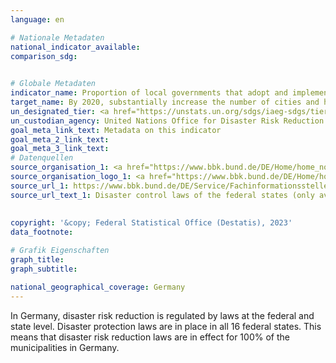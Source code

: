```yaml
---
language: en    

# Nationale Metadaten    
national_indicator_available:     
comparison_sdg:     
    

# Globale Metadaten    
indicator_name: Proportion of local governments that adopt and implement local disaster risk reduction strategies in line with national disaster risk reduction strategies    
target_name: By 2020, substantially increase the number of cities and human settlements adopting and implementing integrated policies and plans towards inclusion, resource efficiency, mitigation and adaptation to climate change, resilience to disasters, and develop and implement, in line with the Sendai Framework for Disaster Risk Reduction 2015-2030, holistic disaster risk management at all levels    
un_designated_tier: <a href="https://unstats.un.org/sdgs/iaeg-sdgs/tier-classification/" title="Click here for more information on the UN tier classification."  target="_blank" onclick="return confirm_alert(this);">Tier II</a>    
un_custodian_agency: United Nations Office for Disaster Risk Reduction (UNDRR)    
goal_meta_link_text: Metadata on this indicator    
goal_meta_2_link_text:     
goal_meta_3_link_text:         
# Datenquellen
source_organisation_1: <a href="https://www.bbk.bund.de/DE/Home/home_node.html" target="_blank" onclick="return confirm_alert(this);"> Federal Office of Civil Protection and Disaster Assistance </a>
source_organisation_logo_1: <a href="https://www.bbk.bund.de/DE/Home/home_node.html" target="_blank" onclick="return confirm_alert(this);"><img src="https://g205sdgs.github.io/sdg-indicators/public/OrgImgEn/bbk.png" alt="Logo bbk" style="height:60px; width:148px"/></a>
source_url_1: https://www.bbk.bund.de/DE/Service/Fachinformationsstelle/RechtundVorschriften/Rechtsgrundlagen/Bundeslaender/bundeslaender_node.html
source_url_text_1: Disaster control laws of the federal states (only available in German)
    
    
copyright: '&copy; Federal Statistical Office (Destatis), 2023'    
data_footnote:     

# Grafik Eigenschaften    
graph_title: 
graph_subtitle:     

national_geographical_coverage: Germany    
---
```



In Germany, disaster risk reduction is regulated by laws at the federal and state level. Disaster protection laws are in place in all 16 federal states. This means that disaster risk reduction laws are in effect for 100% of the municipalities in Germany.